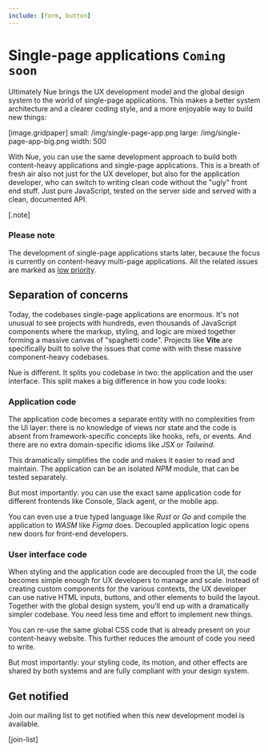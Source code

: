 ```yaml
---
include: [form, button]
---
```


# Single-page applications `Coming soon`
Ultimately Nue brings the UX development model and the global design system to the world of single-page applications. This makes a better system architecture and a clearer coding style, and a more enjoyable way to build new things:

[image.gridpaper]
  small: /img/single-page-app.png
  large: /img/single-page-app-big.png
  width: 500

With Nue, you can use the same development approach to build both content-heavy applications and single-page applications. This is a breath of fresh air also not just for the UX developer, but also for the application developer, who can switch to writing clean code without the "ugly" front end stuff. Just pure JavaScript, tested on the server side and served with a clean, documented API.


[.note]
  ### Please note
  The development of single-page applications starts later, because the focus is currently on content-heavy multi-page applications. All the related issues are marked as [low priority](https://github.com/nuejs/nue/labels/low%20priority).



## Separation of concerns
Today, the codebases single-page applications are enormous. It's not unusual to see projects with hundreds, even thousands of JavaScript components where the markup, styling, and logic are mixed together forming a massive canvas of "spaghetti code". Projects like **Vite** are specifically built to solve the issues that come with with these massive component-heavy codebases.

Nue is different. It splits you codebase in two: the application and the user interface. This split makes a big difference in how you code looks:


### Application code
The application code becomes a separate entity with no complexities from the UI layer: there is no knowledge of views nor state and the code is absent from framework-specific concepts like hooks, refs, or events. And there are no extra domain-specific idioms like *JSX* or *Tailwind*.

This dramatically simplifies the code and makes it easier to read and maintain. The application can be an isolated *NPM* module, that can be tested separately.

But most importantly: you can use the exact same application code for different frontends like Console, Slack agent, or the mobile app.

You can even use a true typed language like *Rust* or *Go* and compile the application to *WASM* like *Figma* does. Decoupled application logic opens new doors for front-end developers.


### User interface code
When styling and the application code are decoupled from the UI, the code becomes simple enough for UX developers to manage and scale. Instead of creating custom components for the various contexts, the UX developer can use native HTML inputs, buttons, and other elements to build the layout. Together with the global design system, you'll end up with a dramatically simpler codebase. You need less time and effort to implement new things.

You can re-use the same global CSS code that is already present on your content-heavy website. This further reduces the amount of code you need to write.

But most importantly: your styling code, its motion, and other effects are shared by both systems and are fully compliant with your design system.


## Get notified
Join our mailing list to get notified when this new development model is available.

[join-list]

